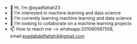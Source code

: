 - 👋 Hi, I’m @eyadfattah23
- 👀 I’m interested in machine learning and data science
- 🌱 I’m currently learning machine learning and data science 
- 💞️ I’m looking to collaborate on a machine learning projects
- 📫 How to reach me --> whatsapp:201060587558, email:eyadabdelfattah4@gmail.com

<!---
eyadfattah23/eyadfattah23 is a ✨ special ✨ repository because its `README.md` (this file) appears on your GitHub profile.
You can click the Preview link to take a look at your changes.
--->
